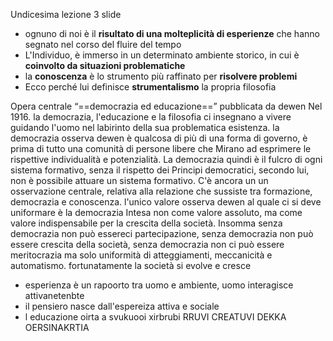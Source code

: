       

Undicesima lezione 3 slide


- ognuno di noi è il __risultato di una molteplicità di esperienze__ che hanno segnato nel corso del fluire del tempo
- L'Individuo, è immerso in un determinato ambiente storico, in cui è __coinvolto da situazioni problematiche__
- la __conoscenza__ è lo strumento più raffinato per __risolvere problemi__
- Ecco perché lui definisce __strumentalismo__ la propria filosofia

Opera centrale “==democrazia ed educazione==” pubblicata da dewen Nel 1916. la democrazia, l'educazione e la filosofia ci insegnano a vivere guidando l'uomo nel labirinto della sua problematica esistenza. la democrazia osserva dewen è qualcosa di più di una forma di governo, è prima di tutto una comunità di persone libere che Mirano ad esprimere le rispettive individualità e potenzialità. La democrazia quindi è il fulcro di ogni sistema formativo, senza il rispetto dei Principi democratici, secondo lui, non è possibile attuare un sistema formativo. C'è ancora un un osservazione centrale, relativa alla relazione che sussiste tra formazione, democrazia e conoscenza. l'unico valore osserva dewen al quale ci si deve uniformare è la democrazia Intesa non come valore assoluto, ma come valore indispensabile per la crescita della società. Insomma senza democrazia non può essereci partecipazione, senza democrazia non può essere crescita della società, senza democrazia non ci può essere meritocrazia ma solo uniformità di atteggiamenti, meccanicità e automatismo. fortunatamente la società si evolve e cresce


- esperienza è un rapoorto tra uomo e ambiente, uomo interagisce attivanetenbte
- il pensiero nasce dall'espereiza attiva e sociale
- l educazione oirta a svukuooi xirbrubi RRUVI CREATUVI DEKKA OERSINAKRTIA

